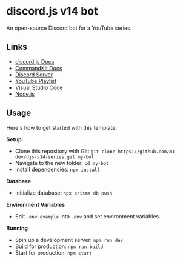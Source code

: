 # discord.js v14 bot

An open-source Discord bot for a YouTube series.

## Links

- [discord.js Docs](https://discord.js.org)
- [CommandKit Docs](https://commandkit.js.org)
- [Discord Server](https://discord.com/invite/amK8sjpp5M)
- [YouTube Playlist](https://youtube.com/playlist?list=PLIyfGwNKOLhQH1BUUWVwlmUT_zgoWrM4_&si=7jD8t_RRGW0HeA-w)
- [Visual Studio Code](https://code.visualstudio.com)
- [Node.js](https://nodejs.org)

## Usage

Here's how to get started with this template:

**Setup**

- Clone this repository with Git: `git clone https://github.com/m1-dev/djs-v14-series.git my-bot`
- Navigate to the new folder: `cd my-bot`
- Install dependencies: `npm install`

**Database**

- Initialize database: `npx prisma db push`

**Environment Variables**

- Edit `.env.example` into `.env` and set environment variables.

**Running**

- Spin up a development server: `npm run dev`
- Build for production: `npm run build`
- Start for production: `npm start`

